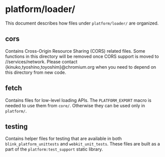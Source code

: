 # platform/loader/

This document describes how files under `platform/loader/` are organized.

## cors

Contains Cross-Origin Resource Sharing (CORS) related files. Some functions
in this directory will be removed once CORS support is moved to
//services/network. Please contact {kinuko,tyoshino,toyoshim}@chromium.org when
you need to depend on this directory from new code.

## fetch

Contains files for low-level loading APIs.  The `PLATFORM_EXPORT` macro is
needed to use them from `core/`.  Otherwise they can be used only in
`platform/`.

## testing

Contains helper files for testing that are available in both
`blink_platform_unittests` and `webkit_unit_tests`.
These files are built as a part of the `platform:test_support` static library.
